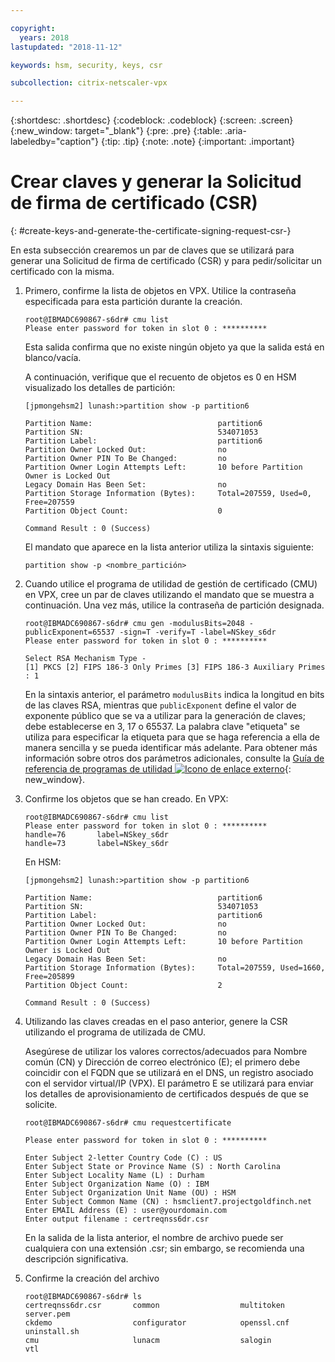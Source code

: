```yaml
---

copyright:
  years: 2018
lastupdated: "2018-11-12"

keywords: hsm, security, keys, csr

subcollection: citrix-netscaler-vpx

---
```


{:shortdesc: .shortdesc}
{:codeblock: .codeblock}
{:screen: .screen}
{:new_window: target="_blank"}
{:pre: .pre}
{:table: .aria-labeledby="caption"}
{:tip: .tip}
{:note: .note}
{:important: .important}

# Crear claves y generar la Solicitud de firma de certificado (CSR)
{: #create-keys-and-generate-the-certificate-signing-request-csr-}

En esta subsección crearemos un par de claves que se utilizará para generar una Solicitud de firma de certificado (CSR) y para pedir/solicitar un certificado con la misma.

1.	Primero, confirme la lista de objetos en VPX. Utilice la contraseña especificada para esta partición durante la creación.

	```
	root@IBMADC690867-s6dr# cmu list
	Please enter password for token in slot 0 : **********
	```

	Esta salida confirma que no existe ningún objeto ya que la salida está en blanco/vacía.

	A continuación, verifique que el recuento de objetos es 0 en HSM visualizado los detalles de partición:

	```
	[jpmongehsm2] lunash:>partition show -p partition6

	Partition Name:                            partition6
	Partition SN:                              534071053
	Partition Label:                           partition6
	Partition Owner Locked Out:                no
	Partition Owner PIN To Be Changed:         no
	Partition Owner Login Attempts Left:       10 before Partition Owner is Locked Out
	Legacy Domain Has Been Set:                no
	Partition Storage Information (Bytes):     Total=207559, Used=0, Free=207559
	Partition Object Count:                    0

	Command Result : 0 (Success)
	```

	El mandato que aparece en la lista anterior utiliza la sintaxis siguiente:

	```
	partition show -p <nombre_partición>
	```

2.	Cuando utilice el programa de utilidad de gestión de certificado (CMU) en VPX, cree un par de claves utilizando el mandato que se muestra a continuación. Una vez más, utilice la contraseña de partición designada.

	```
	root@IBMADC690867-s6dr# cmu gen -modulusBits=2048 -publicExponent=65537 -sign=T -verify=T -label=NSkey_s6dr
	Please enter password for token in slot 0 : **********

	Select RSA Mechanism Type - 
	[1] PKCS [2] FIPS 186-3 Only Primes [3] FIPS 186-3 Auxiliary Primes : 1
	```

	En la sintaxis anterior, el parámetro `modulusBits` indica la longitud en bits de las claves RSA, mientras que `publicExponent` define el valor de exponente público que se va a utilizar para la generación de claves; debe establecerse en 3, 17 o 65537. La palabra clave "etiqueta" se utiliza para especificar la etiqueta para que se haga referencia a ella de manera sencilla y se pueda identificar más adelante. Para obtener más información sobre otros dos parámetros adicionales, consulte la [Guía de referencia de programas de utilidad ![Icono de enlace externo](../../icons/launch-glyph.svg "Iono de enlace externo")](https://public.dhe.ibm.com/cloud/bluemix/network/vpx/utilities_reference_guide.pdf){: new_window}.

3.	Confirme los objetos que se han creado. En VPX:

	```
	root@IBMADC690867-s6dr# cmu list
	Please enter password for token in slot 0 : **********
	handle=76       label=NSkey_s6dr
	handle=73       label=NSkey_s6dr
	```

	En HSM:

	```
	[jpmongehsm2] lunash:>partition show -p partition6

	Partition Name:                            partition6
	Partition SN:                              534071053
	Partition Label:                           partition6
	Partition Owner Locked Out:                no
	Partition Owner PIN To Be Changed:         no
	Partition Owner Login Attempts Left:       10 before Partition Owner is Locked Out
	Legacy Domain Has Been Set:                no
	Partition Storage Information (Bytes):     Total=207559, Used=1660,  Free=205899
	Partition Object Count:                    2

	Command Result : 0 (Success)
	```

4.	Utilizando las claves creadas en el paso anterior, genere la CSR utilizando el programa de utilizada de CMU.

	Asegúrese de utilizar los valores correctos/adecuados para Nombre común (CN) y Dirección de correo electrónico (E); el primero debe coincidir con el FQDN que se utilizará en el DNS, un registro asociado con el servidor virtual/IP (VPX). El parámetro E se utilizará para enviar los detalles de aprovisionamiento de certificados después de que se solicite.

	```
	root@IBMADC690867-s6dr# cmu requestcertificate

	Please enter password for token in slot 0 : **********

	Enter Subject 2-letter Country Code (C) : US
	Enter Subject State or Province Name (S) : North Carolina
	Enter Subject Locality Name (L) : Durham
	Enter Subject Organization Name (O) : IBM
	Enter Subject Organization Unit Name (OU) : HSM
	Enter Subject Common Name (CN) : hsmclient7.projectgoldfinch.net   
	Enter EMAIL Address (E) : user@yourdomain.com
	Enter output filename : certreqnss6dr.csr
	```

	En la salida de la lista anterior, el nombre de archivo puede ser cualquiera con una extensión .csr; sin embargo, se recomienda una descripción significativa.

5.	Confirme la creación del archivo

	```
	root@IBMADC690867-s6dr# ls
	certreqnss6dr.csr       common                  multitoken              	server.pem
	ckdemo                  configurator            openssl.cnf             	uninstall.sh
	cmu                     lunacm                  salogin                 vtl
	```
